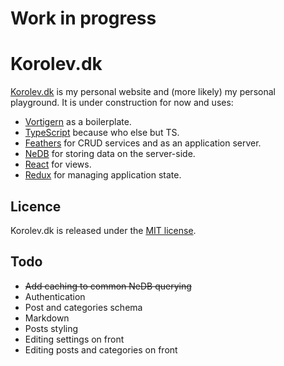 # Work in progress

# Korolev.dk
[Korolev.dk](https://korolev.dk) is my personal website and (more likely) my personal playground. It is under construction for now and uses:
- [Vortigern](https://github.com/barbar/vortigern) as a boilerplate.
- [TypeScript](https://www.typescriptlang.org/) because who else but TS.
- [Feathers](https://github.com/feathersjs/feathers) for CRUD services and as an application server.
- [NeDB](https://github.com/louischatriot/nedb) for storing data on the server-side.
- [React](https://github.com/facebook/react) for views.
- [Redux](https://github.com/reactjs/redux) for managing application state.

## Licence
Korolev.dk is released under the [MIT license](LICENSE). 

## Todo
- ~~Add caching to common NeDB querying~~
- Authentication
- Post and categories schema
- Markdown
- Posts styling
- Editing settings on front
- Editing posts and categories on front
